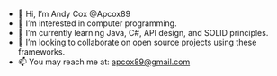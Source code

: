 - 👋 Hi, I’m Andy Cox @Apcox89
- 👀 I’m interested in computer programming.
- 🌱 I’m currently learning Java, C#, API design, and SOLID principles.
- 💞️ I’m looking to collaborate on open source projects using these frameworks.
- 📫 You may reach me at: apcox89@gmail.com

<!---
Apcox89/Apcox89 is a ✨ special ✨ repository because its `README.md` (this file) appears on your GitHub profile.
You can click the Preview link to take a look at your changes.
--->
